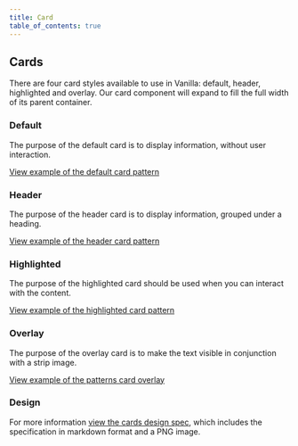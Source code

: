 ```yaml
---
title: Card
table_of_contents: true
---
```


## Cards

There are four card styles available to use in Vanilla: default, header, highlighted and overlay. Our card component will expand to fill the full width of its parent container.

### Default

The purpose of the default card is to display information, without user interaction.

<a href="https://canonical-web-and-design.github.io/vanilla-framework/examples/patterns/card/default/"
    class="js-example">
View example of the default card pattern
</a>

### Header

The purpose of the header card is to display information, grouped under a heading.

<a href="https://canonical-web-and-design.github.io/vanilla-framework/examples/patterns/card/header/"
    class="js-example">
View example of the header card pattern
</a>

### Highlighted

The purpose of the highlighted card should be used when you can interact with the content.

<a href="https://canonical-web-and-design.github.io/vanilla-framework/examples/patterns/card/highlighted/"
    class="js-example">
View example of the highlighted card pattern
</a>

### Overlay

The purpose of the overlay card is to make the text visible in conjunction with a strip image.

<a href="https://canonical-web-and-design.github.io/vanilla-framework/examples/patterns/card/overlay/"
  class="js-example">
View example of the patterns card overlay
</a>

### Design

For more information [view the cards design spec](https://github.com/ubuntudesign/vanilla-design/tree/master/Cards), which includes the specification in markdown format and a PNG image.
